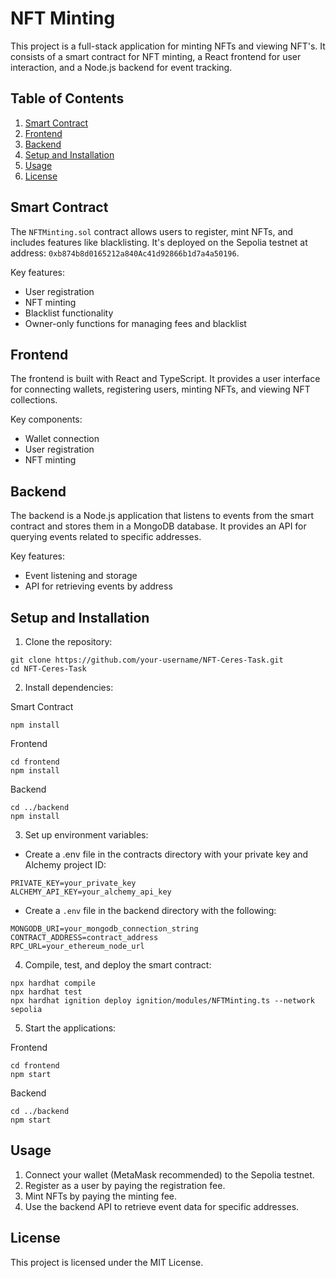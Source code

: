 # NFT Minting 

This project is a full-stack application for minting NFTs and viewing NFT's. It consists of a smart contract for NFT minting, a React frontend for user interaction, and a Node.js backend for event tracking.

## Table of Contents

1. [Smart Contract](#smart-contract)
2. [Frontend](#frontend)
3. [Backend](#backend)
4. [Setup and Installation](#setup-and-installation)
5. [Usage](#usage)
6. [License](#license)

## Smart Contract

The `NFTMinting.sol` contract allows users to register, mint NFTs, and includes features like blacklisting. It's deployed on the Sepolia testnet at address: `0xb874b8d0165212a840Ac41d92866b1d7a4a50196`.

Key features:

- User registration
- NFT minting
- Blacklist functionality
- Owner-only functions for managing fees and blacklist

## Frontend

The frontend is built with React and TypeScript. It provides a user interface for connecting wallets, registering users, minting NFTs, and viewing NFT collections.

Key components:

- Wallet connection
- User registration
- NFT minting

## Backend

The backend is a Node.js application that listens to events from the smart contract and stores them in a MongoDB database. It provides an API for querying events related to specific addresses.

Key features:

- Event listening and storage
- API for retrieving events by address

## Setup and Installation

1. Clone the repository:

```
git clone https://github.com/your-username/NFT-Ceres-Task.git
cd NFT-Ceres-Task
```

2. Install dependencies:

Smart Contract
```
npm install
```

Frontend

```
cd frontend
npm install
```

Backend

```
cd ../backend
npm install
```

3. Set up environment variables:

- Create a .env file in the contracts directory with your private key and Alchemy project ID:
```
PRIVATE_KEY=your_private_key
ALCHEMY_API_KEY=your_alchemy_api_key
```

- Create a `.env` file in the backend directory with the following:

```
MONGODB_URI=your_mongodb_connection_string
CONTRACT_ADDRESS=contract_address
RPC_URL=your_ethereum_node_url
```
4. Compile, test, and deploy the smart contract:
```
npx hardhat compile
npx hardhat test
npx hardhat ignition deploy ignition/modules/NFTMinting.ts --network sepolia
```

5. Start the applications:

Frontend

```
cd frontend
npm start
```

Backend

```
cd ../backend
npm start
```

## Usage

1. Connect your wallet (MetaMask recommended) to the Sepolia testnet.
2. Register as a user by paying the registration fee.
3. Mint NFTs by paying the minting fee.
4. Use the backend API to retrieve event data for specific addresses.

## License

This project is licensed under the MIT License.
